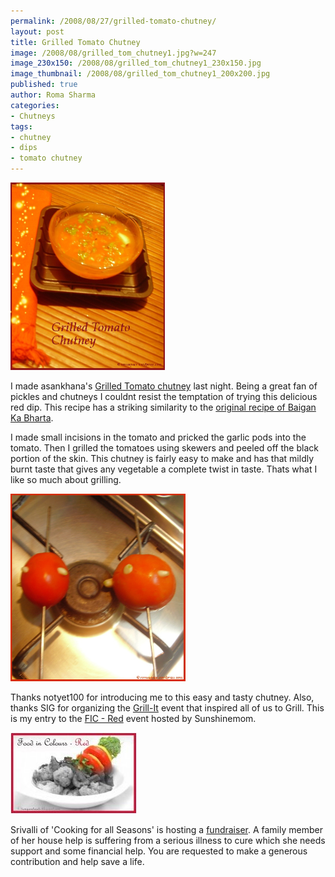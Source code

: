 ```yaml
--- 
permalink: /2008/08/27/grilled-tomato-chutney/
layout: post
title: Grilled Tomato Chutney
image: /2008/08/grilled_tom_chutney1.jpg?w=247
image_230x150: /2008/08/grilled_tom_chutney1_230x150.jpg
image_thumbnail: /2008/08/grilled_tom_chutney1_200x200.jpg
published: true
author: Roma Sharma
categories: 
- Chutneys
tags:
- chutney
- dips
- tomato chutney
---
```

<a href="/2008/08/grilled_tom_chutney1.jpg"><img class="alignnone size-medium wp-image-544" src="/2008/08/grilled_tom_chutney1.jpg?w=247" alt="" width="247" height="300" /></a>

I made asankhana's <a href="http://asankhana.blogspot.com/2008/08/lemon-rice-reminds-me-of-college-days.html">Grilled Tomato chutney</a> last night. Being a great fan of pickles and chutneys I couldnt resist the temptation of trying this delicious red dip. This recipe has a striking similarity to the <a href="http://romaspacenew.wordpress.com/2008/03/09/mashed-brinjal-baigan-ka-bharta/">original recipe of Baigan Ka Bharta</a>.

I made small incisions in the tomato and pricked the garlic pods into the tomato. Then I grilled the tomatoes using skewers and peeled off the black portion of the skin. This chutney is fairly easy to make and has that mildly burnt taste that gives any vegetable a complete twist in taste. Thats what I like so much about grilling.

<a href="/2008/08/tomato_grill.jpg"><img class="alignnone size-medium wp-image-547" src="/2008/08/tomato_grill.jpg?w=280" alt="" width="280" height="300" /></a>

Thanks notyet100 for introducing me to this easy and tasty chutney. Also, thanks SIG for organizing the <a href="http://blog.sigsiv.com/2008/07/monthly-mingle-announcement-grill-it.html">Grill-It</a> event that inspired all of us to Grill. This is my entry to the <a href="http://tumyumtreats.blogspot.com/2008/07/event-announcement.html">FIC - Red</a> event hosted by Sunshinemom.

<a href="/2008/08/red_color.jpg"><img class="alignnone size-full wp-image-552" src="/2008/08/red_color.jpg" alt="" width="202" height="130" /></a>

Srivalli of 'Cooking for all Seasons' is hosting a <a href="http://cooking4allseasons.blogspot.com/2008/08/contributors-list-donate-for-heart.html">fundraiser</a>. A family member of her house help is suffering from a serious illness to cure which she needs support and some financial help. You are requested to make a generous contribution and help save a life.
